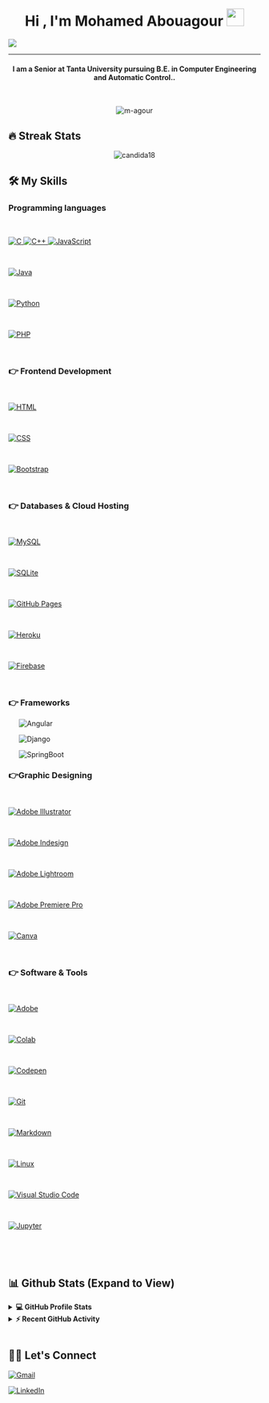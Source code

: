 
<h1  align="center">Hi , I'm Mohamed Abouagour <img  src="https://media.giphy.com/media/hvRJCLFzcasrR4ia7z/giphy.gif"  width="35"></h1>

<p  align="center">

<a  href="https://github.com/DenverCoder1/readme-typing-svg"><img  src="https://readme-typing-svg.herokuapp.com?lines=Software+Engineer;Data+Scientist;Deep+learning+Researcher;Always%20learning%20new%20things&center=true&width=500&height=50&font=georgia"></a>

</p>

<hr/>

<h4  align="center">I am a Senior at Tanta University pursuing B.E. in Computer Engineering and Automatic Control..</h4>

<br>

<p  align="center">  <img  src="https://komarev.com/ghpvc/?username=m-agour&label=Mohamed's%20Profile%20Views%20&color=dc143c&style=plastic"  alt="m-agour"  />  </p>

  

## 🔥 Streak Stats

  

<p  align="center"><img  align="center"  src="https://github-readme-streak-stats.herokuapp.com/?user=m-agour&theme=algolia"  alt="candida18"  /></p>

  

## 🛠️ My Skills

  

### Programming languages

  

<p  align="left">

&emsp;

<a  href="https://www.cprogramming.com/"  target="_blank">

<img  alt="C"  src="https://img.shields.io/badge/C%20-%232370ED.svg?logo=c&logoColor=white">

</a>

<a  href="https://www.w3schools.com/cpp/"  target="_blank">

<img  alt="C++"  src="https://img.shields.io/badge/C++%20-%2300599C.svg?logo=c%2B%2B&logoColor=white">

</a>

<a  href="https://developer.mozilla.org/en-US/docs/Web/JavaScript"  target="_blank">

<img  alt="JavaScript"  src="https://img.shields.io/badge/JavaScript%20-%23F7DF1E.svg?logo=javascript&logoColor=black">

</a>

&emsp;

<a  href="https://www.java.com"  target="_blank">

<img  alt="Java"  src="https://img.shields.io/badge/Java-%23007396.svg?logo=java&logoColor=white">

</a>

&emsp;

<a  href="https://www.python.org"  target="_blank">

<img  alt="Python"  src="https://img.shields.io/badge/Python%20-%2314354C.svg?logo=python&logoColor=white">

</a>

&emsp;

<a  href="https://www.php.net/">

<img  alt="PHP"  src="https://img.shields.io/badge/PHP-%23777BB4.svg?logo=php&logoColor=white"/>

</a>

&emsp;

</p>

  

### 👉 Frontend Development

  

<p  align="left">

&emsp;

<a  href="https://www.w3.org/html/"  target="_blank">

<img  alt="HTML"  src="https://img.shields.io/badge/HTML5%20-%23E34F26.svg?logo=html5&logoColor=white">

</a>

&emsp;

<a  href="https://www.w3schools.com/css/"  target="_blank">

<img  alt="CSS"  src="https://img.shields.io/badge/CSS%20-%231572B6.svg?logo=css3&logoColor=white">

</a>

&emsp;

<a  href="https://getbootstrap.com"  target="_blank">

<img  alt="Bootstrap"  src="https://img.shields.io/badge/Bootstrap-%23563D7C.svg?style=flat&logo=bootstrap&logoColor=white"/>

</a>

&emsp;

</p>

  

### 👉 Databases & Cloud Hosting

  

<p  align="left">

&emsp;

<a  href="https://www.mysql.com/"><img  alt="MySQL"  src="https://img.shields.io/badge/MySQL-00000F?style=flat&logo=mysql&logoColor=white"></a>

&emsp;

<a  href="https://www.sqlite.org/"><img  alt="SQLite"  src ="https://img.shields.io/badge/SQLite-07405E?style=flat&logo=sqlite&logoColor=white"/></a>

&emsp;

<a  href="https://www.github.com"><img  alt="GitHub Pages"  src="https://img.shields.io/badge/GitHub%20Pages-%23327FC7.svg?style=flat&logo=github&logoColor=white"></a>

&emsp;

<a  href="https://www.heroku.com/"><img  alt="Heroku"  src="https://img.shields.io/badge/Heroku%20-%23430098.svg?logo=heroku&logoColor=white"></a>

&emsp;

<a  href="https://firebase.google.com/"><img  alt="Firebase"  src ="https://img.shields.io/badge/Firebase-ffca28?style=flate&logo=firebase&logoColor=black"></a>

&emsp;

</p>

  

### 👉 Frameworks

<p  align="left">

  

&emsp;&ensp;![Angular](https://img.shields.io/badge/angular-%23DD0031.svg?style=flat&logo=angular&logoColor=white)

&emsp;&ensp;![Django](https://img.shields.io/badge/django-%23092E20.svg?style=flat&logo=django&logoColor=white)

&emsp;&ensp;![SpringBoot](https://img.shields.io/badge/Spring%20Boot-6DB33F.svg?style=flat&logo=Spring-Boot&logoColor=white)

</p>

  
  

### 👉Graphic Designing

<p  align="left">

&emsp;

<a  href="https://www.adobe.com/in/products/illustrator.html"  target="_blank">

<img  alt="Adobe Illustrator"  src="https://img.shields.io/badge/Adobe%20Illustrator-FF9A00?style=flat&logo=adobe%20illustrator&logoColor=white"/>

</a>

&emsp;

<a  href="https://www.adobe.com/in/products/indesign.html"  target="_blank">

<img  alt="Adobe Indesign"  src="https://img.shields.io/badge/Adobe%20InDesign-FF3366?style=flat&logo=Adobe%20InDesign&logoColor=white"/>

</a>

&emsp;

<a  href="https://www.adobe.com/in/products/photoshop-lightroom.html"  target="_blank">

<img  alt="Adobe Lightroom"  src="https://img.shields.io/badge/Adobe%20Lightroom-31A8FF?style=flat&logo=Adobe%20Lightroom&logoColor=white"/>

</a>

&emsp;

<a  href="https://www.adobe.com/in/products/premiere.html"  target="_blank">

<img  alt="Adobe Premiere Pro"  src="https://img.shields.io/badge/Adobe%20Premiere%20Pro-9999FF?style=flate&logo=Adobe%20Premiere%20Pro&logoColor=white"/>

</a>

&emsp;

<a  href="#">

<img  alt="Canva"  src="https://img.shields.io/badge/Canva-%2300C4CC.svg?style=flat&logo=Canva&logoColor=white"/>

</a>

&emsp;

</p>

  

### 👉 Software & Tools

  

<p>

&emsp;

<a  href="#"><img  alt="Adobe"  src="https://img.shields.io/badge/Adobe%20-%23FF0000.svg?logo=adobe&logoColor=white"></a>

&emsp;

<a  href="#"><img  alt="Colab"  src="https://img.shields.io/badge/Colab-00b56a.svg?logo=google-colab&logoColor=white"></a>

&emsp;

<a  href="#"><img  alt="Codepen"  src="https://img.shields.io/badge/Codepen-000000.svg?logo=codepen&logoColor=white"></a>

&emsp;

<a  href="#"><img  alt="Git"  src="https://img.shields.io/badge/Git%20-%23F05033.svg?logo=git&logoColor=white"></a>

&emsp;

<a  href="#"><img  alt="Markdown"  src="https://img.shields.io/badge/Markdown-000000?style=flate&logo=markdown&logoColor=white"></a>

&emsp;

<a  href="#"><img  alt="Linux"  src="https://img.shields.io/badge/Linux-FCC624?style=flat&logo=linux&logoColor=black"></a>

&emsp;

<a  href="#"><img  alt="Visual Studio Code"  src="https://img.shields.io/badge/Visual%20Studio%20Code-0078d7.svg?logo=visual-studio-code&logoColor=white"></a>

&emsp;

<a  href="#"><img  alt="Jupyter"  src="https://img.shields.io/badge/Jupyter%20-%23F37626.svg?logo=Jupyter&logoColor=white"></a>

&emsp;

</p>

  

<br/>

  

## 📊 Github Stats (Expand to View)

  

<details>

<summary><b>💻 GitHub Profile Stats</b></summary>

<br/>

<p  align="center">

<a  href="https://github.com/m-agour"><img  align="center"  src="https://github-readme-stats.vercel.app/api?username=m-agour&show_icons=true&locale=en&theme=algolia"  alt="m-agour"  height="192px"/></a>

</p>

<p  align="center">

<img  src="https://github-readme-stats.vercel.app/api/top-langs?username=m-agour&show_icons=true&locale=en&layout=compact&theme=algolia"  alt="m-agour"  height="192px"/>

</p>

<br/>

<b>Note:</b> Top languages is only a metric of the languages my public code consists of and doesn't reflect experience or skill level.

</p>

</details>

  

<details>

<summary><b>⚡ Recent GitHub Activity</b></summary>

<br/>

<a  href="https://github.com/m-agour"><img  alt="Mohamed's Activity Graph"  src="https://activity-graph.herokuapp.com/graph?username=m-agour&custom_title=Mohamed's%20Contribution%20Graph&theme=react-dark"  /></a>

<br/>

  

</details>

  

<br/>

  

## 🙋‍♀️ Let's Connect

  

<p  align="center">

<a  href="mailto:mo.aggour@gmail.com"><img  src="https://img.icons8.com/bubbles/50/000000/gmail.png"  alt="Gmail"/></a>

<a  href="https://linkedin.com/in/m-agour"><img  src="https://img.icons8.com/bubbles/50/000000/linkedin.png"  alt="LinkedIn"/></a>


</p>

  

<!--img align="right" alt="Coding" width="450" src="https://camo.githubusercontent.com/6607041227d81f650340ff070cc2843518acad359b57e5bb054a9fb7127aa041/68747470733a2f2f63646e2e6472696262626c652e636f6d2f75736572732f323634363432332f73637265656e73686f74732f353530373139362f636f6d70757465722e676966" data-canonical-src="https://cdn.dribbble.com/users/2646423/screenshots/5507196/computer.gif" style="max-width:100%;"/-->
